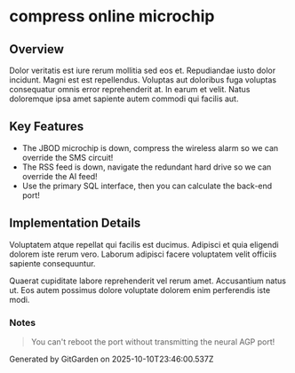 # compress online microchip

## Overview
Dolor veritatis est iure rerum mollitia sed eos et. Repudiandae iusto dolor incidunt. Magni est est repellendus. Voluptas aut doloribus fuga voluptas consequatur omnis error reprehenderit at. In earum et velit. Natus doloremque ipsa amet sapiente autem commodi qui facilis aut.

## Key Features
- The JBOD microchip is down, compress the wireless alarm so we can override the SMS circuit!
- The RSS feed is down, navigate the redundant hard drive so we can override the AI feed!
- Use the primary SQL interface, then you can calculate the back-end port!

## Implementation Details
Voluptatem atque repellat qui facilis est ducimus. Adipisci et quia eligendi dolorem iste rerum vero. Laborum adipisci facere voluptatem velit officiis sapiente consequuntur.
 Quaerat cupiditate labore reprehenderit vel rerum amet. Accusantium natus ut. Eos autem possimus dolore voluptate dolorem enim perferendis iste modi.

### Notes
> You can't reboot the port without transmitting the neural AGP port!

Generated by GitGarden on 2025-10-10T23:46:00.537Z